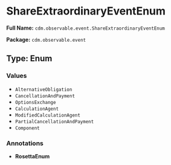 # ShareExtraordinaryEventEnum

**Full Name:** `cdm.observable.event.ShareExtraordinaryEventEnum`

**Package:** `cdm.observable.event`

## Type: Enum

### Values

- `AlternativeObligation`
- `CancellationAndPayment`
- `OptionsExchange`
- `CalculationAgent`
- `ModifiedCalculationAgent`
- `PartialCancellationAndPayment`
- `Component`
### Annotations

- **RosettaEnum**

